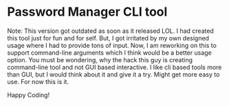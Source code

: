 # Password Manager CLI tool

Note: This version got outdated as soon as it released LOL. I had created this tool just for fun and for self. But, I got irritated by my own designed usage where I had to provide tons of input. Now, I am reworking on this to support command-line arguments which I think would be a better usage option. You must be wondering, why the hack this guy is creating command-line tool and not GUI based interactive. I like cli based tools more than GUI, but I would think about it and give it a try. Might get more easy to use. For now this is it.

Happy Coding!
